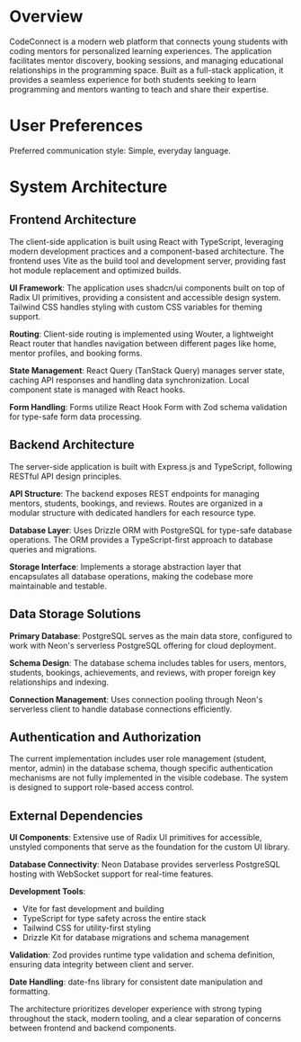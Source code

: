 # Overview

CodeConnect is a modern web platform that connects young students with coding mentors for personalized learning experiences. The application facilitates mentor discovery, booking sessions, and managing educational relationships in the programming space. Built as a full-stack application, it provides a seamless experience for both students seeking to learn programming and mentors wanting to teach and share their expertise.

# User Preferences

Preferred communication style: Simple, everyday language.

# System Architecture

## Frontend Architecture

The client-side application is built using React with TypeScript, leveraging modern development practices and a component-based architecture. The frontend uses Vite as the build tool and development server, providing fast hot module replacement and optimized builds.

**UI Framework**: The application uses shadcn/ui components built on top of Radix UI primitives, providing a consistent and accessible design system. Tailwind CSS handles styling with custom CSS variables for theming support.

**Routing**: Client-side routing is implemented using Wouter, a lightweight React router that handles navigation between different pages like home, mentor profiles, and booking forms.

**State Management**: React Query (TanStack Query) manages server state, caching API responses and handling data synchronization. Local component state is managed with React hooks.

**Form Handling**: Forms utilize React Hook Form with Zod schema validation for type-safe form data processing.

## Backend Architecture

The server-side application is built with Express.js and TypeScript, following RESTful API design principles.

**API Structure**: The backend exposes REST endpoints for managing mentors, students, bookings, and reviews. Routes are organized in a modular structure with dedicated handlers for each resource type.

**Database Layer**: Uses Drizzle ORM with PostgreSQL for type-safe database operations. The ORM provides a TypeScript-first approach to database queries and migrations.

**Storage Interface**: Implements a storage abstraction layer that encapsulates all database operations, making the codebase more maintainable and testable.

## Data Storage Solutions

**Primary Database**: PostgreSQL serves as the main data store, configured to work with Neon's serverless PostgreSQL offering for cloud deployment.

**Schema Design**: The database schema includes tables for users, mentors, students, bookings, achievements, and reviews, with proper foreign key relationships and indexing.

**Connection Management**: Uses connection pooling through Neon's serverless client to handle database connections efficiently.

## Authentication and Authorization

The current implementation includes user role management (student, mentor, admin) in the database schema, though specific authentication mechanisms are not fully implemented in the visible codebase. The system is designed to support role-based access control.

## External Dependencies

**UI Components**: Extensive use of Radix UI primitives for accessible, unstyled components that serve as the foundation for the custom UI library.

**Database Connectivity**: Neon Database provides serverless PostgreSQL hosting with WebSocket support for real-time features.

**Development Tools**: 
- Vite for fast development and building
- TypeScript for type safety across the entire stack
- Tailwind CSS for utility-first styling
- Drizzle Kit for database migrations and schema management

**Validation**: Zod provides runtime type validation and schema definition, ensuring data integrity between client and server.

**Date Handling**: date-fns library for consistent date manipulation and formatting.

The architecture prioritizes developer experience with strong typing throughout the stack, modern tooling, and a clear separation of concerns between frontend and backend components.